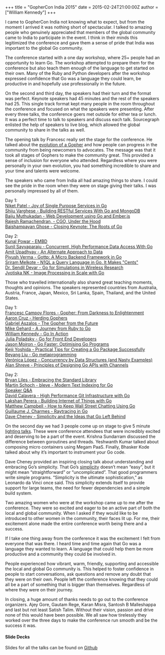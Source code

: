 +++
title = "GopherCon India 2015"
date = 2015-02-24T21:00:00Z
author = ["William Kennedy"]
+++

I came to GopherCon India not knowing what to expect, but from the moment I arrived it was nothing short of spectacular. I talked to amazing people who genuinely appreciated that members of the global community came to India to participate in the event. I think in their minds this legitimized the conference and gave them a sense of pride that India was important to the global Go community.

The conference started with a one day workshop, where 25+ people had an opportunity to learn Go. The workshop attempted to prepare them for the conference but also teach them enough of the language to get started on their own. Many of the Ruby and Python developers after the workshop expressed confidence that Go was a language they could learn, be productive in and hopefully use professionally in the future.

On the second and third day, the speakers had their turn and the format was perfect. Keynote speakers had 45 minutes and the rest of the speakers had 25. This single track format kept many people in the room throughout the conference and focused on what the speakers were presenting. After every three talks, the conference goers met outside for either tea or lunch. It was a perfect time to talk to speakers and discuss each talk. Sourcegraph enlisted the help of speakers to live blog, which allowed the global community to share in the talks as well.

The opening talk by Francesc really set the stage for the conference. He talked about the [evolution of a Gopher](https://sourcegraph.com/blog/live/gopherconindia/111532276007) and how people can progress in the community from being newcomers to advocates. The message was that it took all stages of Gophers to make the community great. This provided a sense of inclusion for everyone who attended. Regardless where you were personally in your own evolution, you had something incredible to share and your time and talents were welcome.

The speakers who came from India all had amazing things to share. I could see the pride in the room when they were on stage giving their talks. I was personally impressed by all of them.

Day 1:  
[Niket Patel - Joy of Single Purpose Services in Go](https://sourcegraph.com/blog/live/gopherconindia/111545487187)  
[Shiju Varghese - Building RESTful Services With Go and MongoDB](https://sourcegraph.com/blog/live/gopherconindia/111559098474)  
[Baiju Muthukadan - Web Development using Go and Ember.js](https://sourcegraph.com/blog/live/gopherconindia/111591653516)  
[Rajesh Ramachendran, - CGO, Under the Hood](https://sourcegraph.com/blog/live/gopherconindia/111556333627)  
[Baishampayan Ghose - Closing Keynote: The Roots of Go](https://sourcegraph.com/blog/live/gopherconindia/111558905792)

Day 2:  
[Kunal Powar - EMBD](https://sourcegraph.com/blog/live/gopherconindia/111626334627)  
[Sunil Sayyaparaju - Concurrent, High Performance Data Access With Go](https://sourcegraph.com/blog/live/gopherconindia/111639383132)  
[Amit Upadhyay - An Alternate Approach to Data](https://sourcegraph.com/blog/live/gopherconindia/111638734932)  
[Piyush Verma - Gottp: A Micro Backend Framework in Go](https://sourcegraph.com/blog/live/gopherconindia/111634755317)  
[Sriram Melkote - N1QL a Query Language in Go. It Makes "Cents"](https://sourcegraph.com/blog/live/gopherconindia/111638091937)  
[Dr. Sendil Devar - Go for Simulations in Wireless Research](https://sourcegraph.com/blog/live/gopherconindia/111644026097)  
[Jyotiska NK - Image Processing in Scale with Go](https://sourcegraph.com/blog/live/gopherconindia/111648697747)

Those who travelled internationally also shared great teaching moments, thoughts and opinions. The speakers represented countries from Australia, Austria, France, Japan, Mexico, Sri Lanka, Spain, Thailand, and the United States.

Day 1:  
[Francesc Campoy Flores - Gopher: From Darkness to Enlightenment](https://sourcegraph.com/blog/live/gopherconindia/111532276007)  
[Aaron Cruz - Herding Gophers](https://sourcegraph.com/blog/live/gopherconindia/111535062177)  
[Gabriel Aszalos - The Gopher from the Future](https://sourcegraph.com/blog/live/gopherconindia/111538530397)  
[Mike Gehard - A Journey from Ruby to Go](https://sourcegraph.com/blog/live/gopherconindia/111541018462)  
[William Kennedy - Go In Action](https://sourcegraph.com/blog/live/gopherconindia/111541314197)  
[Julia Poladsky - Go for Front End Developers](https://sourcegraph.com/blog/live/gopherconindia/111544339452)  
[Jason Moiron - Go Faster: Optimising Go Programs](https://sourcegraph.com/blog/live/gopherconindia/111549295932)  
[Keiji Yoshida - Practical Tips for Creating a Go Package Successfully](https://sourcegraph.com/blog/live/gopherconindia/111549976927)  
[Beyang Liu - Go metaprogramming](https://sourcegraph.com/blog/live/gopherconindia/111554301542)  
[Verónica López - Concurrency by Data Structures (and Nasty Examples)](https://sourcegraph.com/blog/live/gopherconindia/111555835532)  
[Alan Shreve - Principles of Designing Go APIs with Channels](https://sourcegraph.com/blog/live/gopherconindia/111555846937s)

Day 2:  
[Bryan Liles - Embracing the Standard Library](https://sourcegraph.com/blog/live/gopherconindia/111625084902)  
[Martin Schoch - bleve - Modern Text Indexing for Go](https://sourcegraph.com/blog/live/gopherconindia/111637392272)  
[Speaker Q&A](https://sourcegraph.com/blog/live/gopherconindia/111653655537)  
[David Calavera - High Performance Git Infrastructure with Go](https://sourcegraph.com/blog/live/gopherconindia/111642525197)  
[Lakshan Perera - Building Internet of Things with Go](https://sourcegraph.com/blog/live/gopherconindia/111644528497)  
[Matthew Campbell - How to Keep Wall Street Chatting Using Go](https://sourcegraph.com/blog/live/gopherconindia/111645038222)  
[Guillaume J. Charmes - Raytracing in Go](https://sourcegraph.com/blog/live/gopherconindia/111649268512)  
[Dave Cheney - Simplicity and the Ideas that Go Left Behind](https://sourcegraph.com/blog/live/gopherconindia/111854129512)

On the second day we had 3 people come up on stage to give 5 minute [lighting talks](https://sourcegraph.com/blog/live/gopherconindia/111640712092). These were conference attendees that were incredibly excited and deserving to be a part of the event. Krishna Sundarram discussed the difference between goroutines and threads. Yeshwanth Kumar talked about composing micro containers using Megam PaaS. Finally, Bhasker Kode talked about why it’s important to instrument your Go code.

Dave Cheney provided an inspiring closing talk about understanding and embracing Go’s simplicity. That Go’s [simplicity](https://sourcegraph.com/blog/live/gopherconindia/111854129512) doesn’t mean “easy”, but it might mean “straightforward” or “uncomplicated”. That good programmers write simple programs. “Simplicity is the ultimate sophistication,” as Leonardo da Vinci once said. This simplicity extends itself to provide support for large teams, the need for fewer dependencies and a simple build system.

Two amazing women who were at the workshop came up to me after the conference. They were so excited and eager to be an active part of both the local and global community. When I asked if they would like to be introduced to other women in the community, their faces lit up. For me, their excitement alone made the entire conference worth being there and a success.

If I take one thing away from the conference it was the excitement I felt from everyone that was there. I heard time and time again that Go was a language they wanted to learn. A language that could help them be more productive and a community they could be involved in.

People experienced how vibrant, warm, friendly, supporting and accessible the local and global Go community is. This helped to foster confidence in people to start conversations, ask questions and remove any doubt that they were on their own. People left the conference knowing that they could all be a part of something that is bigger than themselves. Regardless of where they were on their journey.

In closing, a huge amount of thanks needs to go out to the conference organizers. Ajey Gore, Gautam Rege, Karan Misra, Santosh B Malleshappa and last but not least Satish Talim. Without their vision, passion and drive none of this would have been possible. We all saw how tirelessly they worked over the three days to make the conference run smooth and be the success it was.

#### Slide Decks

Slides for all the talks can be found on [Github](https://github.com/gopherconindia/talks)

